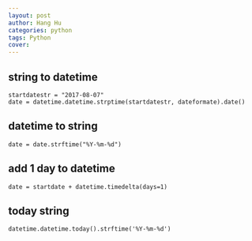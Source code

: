 ```yaml
---
layout: post
author: Hang Hu
categories: python
tags: Python 
cover: 
---
```


## string to datetime

```
startdatestr = "2017-08-07"
date = datetime.datetime.strptime(startdatestr, dateformate).date()
```


## datetime to string


```
date = date.strftime("%Y-%m-%d")
```


## add 1 day to datetime


```
date = startdate + datetime.timedelta(days=1)
```

## today string

```
datetime.datetime.today().strftime('%Y-%m-%d')
```
